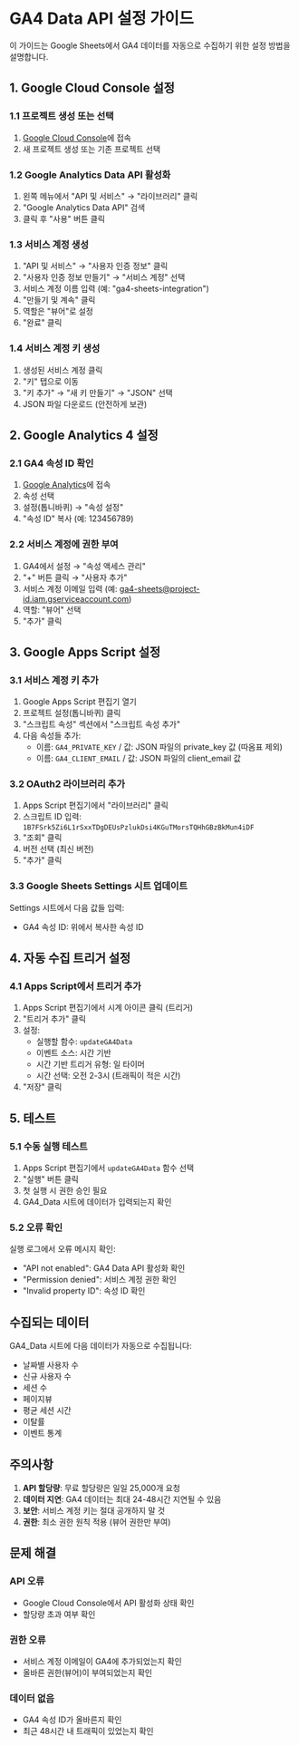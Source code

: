 # GA4 Data API 설정 가이드

이 가이드는 Google Sheets에서 GA4 데이터를 자동으로 수집하기 위한 설정 방법을 설명합니다.

## 1. Google Cloud Console 설정

### 1.1 프로젝트 생성 또는 선택
1. [Google Cloud Console](https://console.cloud.google.com/)에 접속
2. 새 프로젝트 생성 또는 기존 프로젝트 선택

### 1.2 Google Analytics Data API 활성화
1. 왼쪽 메뉴에서 "API 및 서비스" → "라이브러리" 클릭
2. "Google Analytics Data API" 검색
3. 클릭 후 "사용" 버튼 클릭

### 1.3 서비스 계정 생성
1. "API 및 서비스" → "사용자 인증 정보" 클릭
2. "사용자 인증 정보 만들기" → "서비스 계정" 선택
3. 서비스 계정 이름 입력 (예: "ga4-sheets-integration")
4. "만들기 및 계속" 클릭
5. 역할은 "뷰어"로 설정
6. "완료" 클릭

### 1.4 서비스 계정 키 생성
1. 생성된 서비스 계정 클릭
2. "키" 탭으로 이동
3. "키 추가" → "새 키 만들기" → "JSON" 선택
4. JSON 파일 다운로드 (안전하게 보관)

## 2. Google Analytics 4 설정

### 2.1 GA4 속성 ID 확인
1. [Google Analytics](https://analytics.google.com/)에 접속
2. 속성 선택
3. 설정(톱니바퀴) → "속성 설정"
4. "속성 ID" 복사 (예: 123456789)

### 2.2 서비스 계정에 권한 부여
1. GA4에서 설정 → "속성 액세스 관리"
2. "+" 버튼 클릭 → "사용자 추가"
3. 서비스 계정 이메일 입력 (예: ga4-sheets@project-id.iam.gserviceaccount.com)
4. 역할: "뷰어" 선택
5. "추가" 클릭

## 3. Google Apps Script 설정

### 3.1 서비스 계정 키 추가
1. Google Apps Script 편집기 열기
2. 프로젝트 설정(톱니바퀴) 클릭
3. "스크립트 속성" 섹션에서 "스크립트 속성 추가"
4. 다음 속성들 추가:
   - 이름: `GA4_PRIVATE_KEY` / 값: JSON 파일의 private_key 값 (따옴표 제외)
   - 이름: `GA4_CLIENT_EMAIL` / 값: JSON 파일의 client_email 값

### 3.2 OAuth2 라이브러리 추가
1. Apps Script 편집기에서 "라이브러리" 클릭
2. 스크립트 ID 입력: `1B7FSrk5Zi6L1rSxxTDgDEUsPzlukDsi4KGuTMorsTQHhGBzBkMun4iDF`
3. "조회" 클릭
4. 버전 선택 (최신 버전)
5. "추가" 클릭

### 3.3 Google Sheets Settings 시트 업데이트
Settings 시트에서 다음 값들 입력:
- GA4 속성 ID: 위에서 복사한 속성 ID

## 4. 자동 수집 트리거 설정

### 4.1 Apps Script에서 트리거 추가
1. Apps Script 편집기에서 시계 아이콘 클릭 (트리거)
2. "트리거 추가" 클릭
3. 설정:
   - 실행할 함수: `updateGA4Data`
   - 이벤트 소스: 시간 기반
   - 시간 기반 트리거 유형: 일 타이머
   - 시간 선택: 오전 2-3시 (트래픽이 적은 시간)
4. "저장" 클릭

## 5. 테스트

### 5.1 수동 실행 테스트
1. Apps Script 편집기에서 `updateGA4Data` 함수 선택
2. "실행" 버튼 클릭
3. 첫 실행 시 권한 승인 필요
4. GA4_Data 시트에 데이터가 입력되는지 확인

### 5.2 오류 확인
실행 로그에서 오류 메시지 확인:
- "API not enabled": GA4 Data API 활성화 확인
- "Permission denied": 서비스 계정 권한 확인
- "Invalid property ID": 속성 ID 확인

## 수집되는 데이터

GA4_Data 시트에 다음 데이터가 자동으로 수집됩니다:
- 날짜별 사용자 수
- 신규 사용자 수
- 세션 수
- 페이지뷰
- 평균 세션 시간
- 이탈률
- 이벤트 통계

## 주의사항

1. **API 할당량**: 무료 할당량은 일일 25,000개 요청
2. **데이터 지연**: GA4 데이터는 최대 24-48시간 지연될 수 있음
3. **보안**: 서비스 계정 키는 절대 공개하지 말 것
4. **권한**: 최소 권한 원칙 적용 (뷰어 권한만 부여)

## 문제 해결

### API 오류
- Google Cloud Console에서 API 활성화 상태 확인
- 할당량 초과 여부 확인

### 권한 오류
- 서비스 계정 이메일이 GA4에 추가되었는지 확인
- 올바른 권한(뷰어)이 부여되었는지 확인

### 데이터 없음
- GA4 속성 ID가 올바른지 확인
- 최근 48시간 내 트래픽이 있었는지 확인